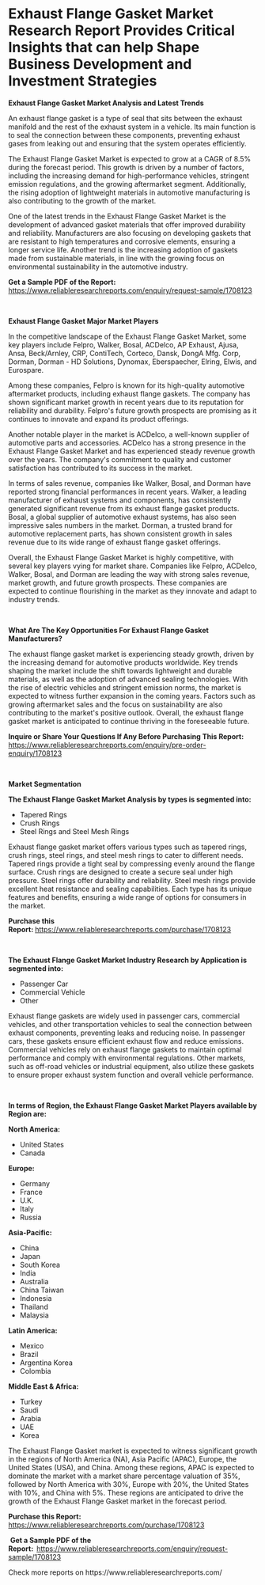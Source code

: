 <p><h1>Exhaust Flange Gasket Market Research Report Provides Critical Insights that can help Shape Business Development and Investment Strategies</h1></p><p><strong>Exhaust Flange Gasket Market Analysis and Latest Trends</strong></p>
<p><p>An exhaust flange gasket is a type of seal that sits between the exhaust manifold and the rest of the exhaust system in a vehicle. Its main function is to seal the connection between these components, preventing exhaust gases from leaking out and ensuring that the system operates efficiently.</p><p>The Exhaust Flange Gasket Market is expected to grow at a CAGR of 8.5% during the forecast period. This growth is driven by a number of factors, including the increasing demand for high-performance vehicles, stringent emission regulations, and the growing aftermarket segment. Additionally, the rising adoption of lightweight materials in automotive manufacturing is also contributing to the growth of the market.</p><p>One of the latest trends in the Exhaust Flange Gasket Market is the development of advanced gasket materials that offer improved durability and reliability. Manufacturers are also focusing on developing gaskets that are resistant to high temperatures and corrosive elements, ensuring a longer service life. Another trend is the increasing adoption of gaskets made from sustainable materials, in line with the growing focus on environmental sustainability in the automotive industry.</p></p>
<p><strong>Get a Sample PDF of the Report:&nbsp;</strong> <a href="https://www.reliableresearchreports.com/enquiry/request-sample/1708123">https://www.reliableresearchreports.com/enquiry/request-sample/1708123</a></p>
<p>&nbsp;</p>
<p><strong>Exhaust Flange Gasket Major Market Players</strong></p>
<p><p>In the competitive landscape of the Exhaust Flange Gasket Market, some key players include Felpro, Walker, Bosal, ACDelco, AP Exhaust, Ajusa, Ansa, Beck/Arnley, CRP, ContiTech, Corteco, Dansk, DongA Mfg. Corp, Dorman, Dorman - HD Solutions, Dynomax, Eberspaecher, Elring, Elwis, and Eurospare.</p><p>Among these companies, Felpro is known for its high-quality automotive aftermarket products, including exhaust flange gaskets. The company has shown significant market growth in recent years due to its reputation for reliability and durability. Felpro's future growth prospects are promising as it continues to innovate and expand its product offerings.</p><p>Another notable player in the market is ACDelco, a well-known supplier of automotive parts and accessories. ACDelco has a strong presence in the Exhaust Flange Gasket Market and has experienced steady revenue growth over the years. The company's commitment to quality and customer satisfaction has contributed to its success in the market.</p><p>In terms of sales revenue, companies like Walker, Bosal, and Dorman have reported strong financial performances in recent years. Walker, a leading manufacturer of exhaust systems and components, has consistently generated significant revenue from its exhaust flange gasket products. Bosal, a global supplier of automotive exhaust systems, has also seen impressive sales numbers in the market. Dorman, a trusted brand for automotive replacement parts, has shown consistent growth in sales revenue due to its wide range of exhaust flange gasket offerings.</p><p>Overall, the Exhaust Flange Gasket Market is highly competitive, with several key players vying for market share. Companies like Felpro, ACDelco, Walker, Bosal, and Dorman are leading the way with strong sales revenue, market growth, and future growth prospects. These companies are expected to continue flourishing in the market as they innovate and adapt to industry trends.</p></p>
<p>&nbsp;</p>
<p><strong>What Are The Key Opportunities For Exhaust Flange Gasket Manufacturers?</strong></p>
<p><p>The exhaust flange gasket market is experiencing steady growth, driven by the increasing demand for automotive products worldwide. Key trends shaping the market include the shift towards lightweight and durable materials, as well as the adoption of advanced sealing technologies. With the rise of electric vehicles and stringent emission norms, the market is expected to witness further expansion in the coming years. Factors such as growing aftermarket sales and the focus on sustainability are also contributing to the market's positive outlook. Overall, the exhaust flange gasket market is anticipated to continue thriving in the foreseeable future.</p></p>
<p><strong>Inquire or Share Your Questions If Any Before Purchasing This Report:</strong> <a href="https://www.reliableresearchreports.com/enquiry/pre-order-enquiry/1708123">https://www.reliableresearchreports.com/enquiry/pre-order-enquiry/1708123</a></p>
<p>&nbsp;</p>
<p><strong>Market Segmentation</strong></p>
<p><strong>The Exhaust Flange Gasket Market Analysis by types is segmented into:</strong></p>
<p><ul><li>Tapered Rings</li><li>Crush Rings</li><li>Steel Rings and Steel Mesh Rings</li></ul></p>
<p><p>Exhaust flange gasket market offers various types such as tapered rings, crush rings, steel rings, and steel mesh rings to cater to different needs. Tapered rings provide a tight seal by compressing evenly around the flange surface. Crush rings are designed to create a secure seal under high pressure. Steel rings offer durability and reliability. Steel mesh rings provide excellent heat resistance and sealing capabilities. Each type has its unique features and benefits, ensuring a wide range of options for consumers in the market.</p></p>
<p><strong>Purchase this Report:&nbsp;</strong><a href="https://www.reliableresearchreports.com/purchase/1708123">https://www.reliableresearchreports.com/purchase/1708123</a></p>
<p>&nbsp;</p>
<p><strong>The Exhaust Flange Gasket Market Industry Research by Application is segmented into:</strong></p>
<p><ul><li>Passenger Car</li><li>Commercial Vehicle</li><li>Other</li></ul></p>
<p><p>Exhaust flange gaskets are widely used in passenger cars, commercial vehicles, and other transportation vehicles to seal the connection between exhaust components, preventing leaks and reducing noise. In passenger cars, these gaskets ensure efficient exhaust flow and reduce emissions. Commercial vehicles rely on exhaust flange gaskets to maintain optimal performance and comply with environmental regulations. Other markets, such as off-road vehicles or industrial equipment, also utilize these gaskets to ensure proper exhaust system function and overall vehicle performance.</p></p>
<p>&nbsp;</p>
<p><strong>In terms of Region, the Exhaust Flange Gasket Market Players available by Region are:</strong></p>
<p>
    <p> <strong> North America: </strong>
        <ul>
            <li>United States</li>
            <li>Canada</li>
        </ul>
        </p> 
    <p> <strong> Europe: </strong>
        <ul>
            <li>Germany</li>
            <li>France</li>
            <li>U.K.</li>
            <li>Italy</li>
            <li>Russia</li>
        </ul>
        </p> 
    <p> <strong> Asia-Pacific: </strong>
        <ul>
            <li>China</li>
            <li>Japan</li>
            <li>South Korea</li>
            <li>India</li>
            <li>Australia</li>
            <li>China Taiwan</li>
            <li>Indonesia</li>
            <li>Thailand</li>
            <li>Malaysia</li>
        </ul>
        </p> 
    <p> <strong> Latin America: </strong>
        <ul>
            <li>Mexico</li>
            <li>Brazil</li>
            <li>Argentina Korea</li>
            <li>Colombia</li>
        </ul>
        </p> 
    <p> <strong> Middle East & Africa: </strong>
        <ul>
            <li>Turkey</li>
            <li>Saudi</li>
            <li>Arabia</li>
            <li>UAE</li>
            <li>Korea</li>
        </ul>
    </p>
    </p>
<p><p>The Exhaust Flange Gasket market is expected to witness significant growth in the regions of North America (NA), Asia Pacific (APAC), Europe, the United States (USA), and China. Among these regions, APAC is expected to dominate the market with a market share percentage valuation of 35%, followed by North America with 30%, Europe with 20%, the United States with 10%, and China with 5%. These regions are anticipated to drive the growth of the Exhaust Flange Gasket market in the forecast period.</p></p>
<p><strong>Purchase this Report: </strong><a href="https://www.reliableresearchreports.com/purchase/1708123">https://www.reliableresearchreports.com/purchase/1708123</a></p>
<p>&nbsp;<strong>Get a Sample PDF of the Report:&nbsp;&nbsp;</strong><a href="https://www.reliableresearchreports.com/enquiry/request-sample/1708123">https://www.reliableresearchreports.com/enquiry/request-sample/1708123</a></p>
<p><strong></strong></p>
<p>Check more reports on https://www.reliableresearchreports.com/</p>